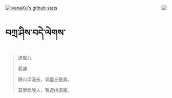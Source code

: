 [![IvanaXu's github stats](https://github-readme-stats.vercel.app/api?username=IvanaXu&show_icons=true&theme=vue-dark)](https://github.com/anuraghazra/github-readme-stats)
<img align="right" src="https://github-readme-stats.vercel.app/api/top-langs/?username=IvanaXu&langs_count=3&theme=graywhite" />
# བཀྲ་ཤིས་བདེ་ལེགས་
> 送崔九
> 
> 裴迪
> 
> 歸山深淺去，須盡丘壑美。
> 
> 莫學武陵人，暫遊桃源裏。
>